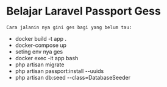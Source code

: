 # Belajar Laravel Passport Gess
    Cara jalanin nya gini ges bagi yang belum tau:
- docker build -t app .
- docker-compose up
- seting env nya ges
- docker exec -it app bash
- php artisan migrate
- php artisan passport:install --uuids
- php artisan db:seed --class=DatabaseSeeder
